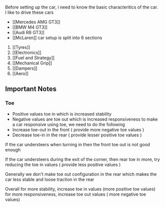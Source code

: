 Before setting up the car, i need to know the  basic characteritics of the car. I like to drive these cars
- [[Mercedes AMG GT3]]
- [[BMW M4 GT3]]
- [[Audi R8 GT3]]
- [[McLaren]]
car setup is split into 6 sections
1. [[Tyres]]
2. [[Electronics]]
3. [[Fuel and Strategy]]
4. [[Mechanical Grip]]
5. [[Dampers]]
6. [[Aero]]

## Important Notes
### Toe
- Positive values toe in which is increased stability
- Negative values are toe out which is increased responsiveness
to make a car responsive using toe, we need to do the following
- Increase toe-out in the front ( provide more negative toe values )
- Decrease toe-in in the rear ( provide lesser positive toe values )

If the car understeers when turning in then the front toe out is not good enough

If the car understeers during the exit of the corner, then rear toe in more, try reducing the toe in values ( provide less positive values )

Generally we don't make toe out configuration in the rear which makes the car less stable and loose traction in the rear


Overall for more stability, increase toe in values (more positive toe values)
for more responsiveness, increase toe out values ( more negative toe values)